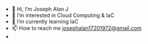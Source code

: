 - 👋 Hi, I’m Joseph Alan J
- 👀 I’m interested in Cloud Computing & IaC
- 🌱 I’m currently learning IaC
- 📫 How to reach me josephalan17201972@gmail.com
- <script src="https://tryhackme.com/badge/1642008"></script>

<!---
josephalan42/josephalan42 is a ✨ special ✨ repository because its `README.md` (this file) appears on your GitHub profile.
You can click the Preview link to take a look at your changes.
--->
